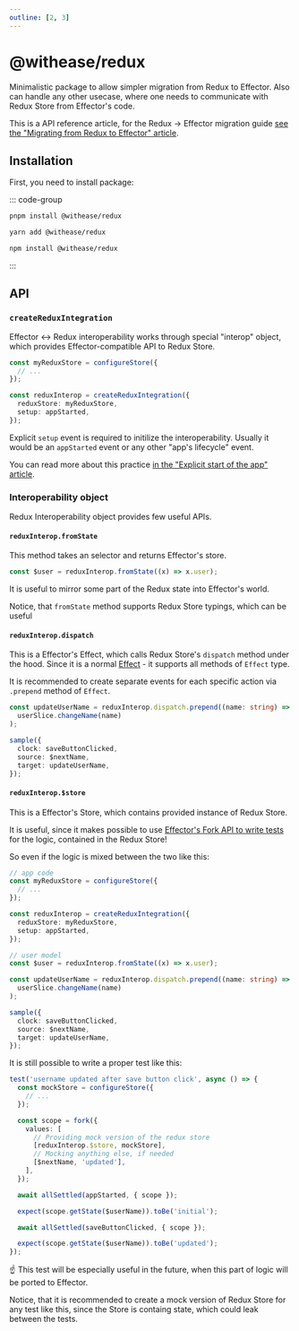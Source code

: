 ```yaml
---
outline: [2, 3]
---
```


# @withease/redux

Minimalistic package to allow simpler migration from Redux to Effector.
Also can handle any other usecase, where one needs to communicate with Redux Store from Effector's code.

This is a API reference article, for the Redux -> Effector migration guide [see the "Migrating from Redux to Effector" article](/magazine/migration_from_redux).

## Installation

First, you need to install package:

::: code-group

```sh [pnpm]
pnpm install @withease/redux
```

```sh [yarn]
yarn add @withease/redux
```

```sh [npm]
npm install @withease/redux
```

:::

## API

### `createReduxIntegration`

Effector <-> Redux interoperability works through special "interop" object, which provides Effector-compatible API to Redux Store.

```ts
const myReduxStore = configureStore({
  // ...
});

const reduxInterop = createReduxIntegration({
  reduxStore: myReduxStore,
  setup: appStarted,
});
```

Explicit `setup` event is required to initilize the interoperability. Usually it would be an `appStarted` event or any other "app's lifecycle" event.

You can read more about this practice [in the "Explicit start of the app" article](/magazine/explicit_start).

### Interoperability object

Redux Interoperability object provides few useful APIs.

#### `reduxInterop.fromState`

This method takes an selector and returns Effector's store.

```ts
const $user = reduxInterop.fromState((x) => x.user);
```

It is useful to mirror some part of the Redux state into Effector's world.

Notice, that `fromState` method supports Redux Store typings, which can be useful

#### `reduxInterop.dispatch`

This is a Effector's Effect, which calls Redux Store's `dispatch` method under the hood.
Since it is a normal [Effect](https://effector.dev/en/api/effector/effect) - it supports all methods of `Effect` type.

It is recommended to create separate events for each specific action via `.prepend` method of `Effect`.

```ts
const updateUserName = reduxInterop.dispatch.prepend((name: string) =>
  userSlice.changeName(name)
);

sample({
  clock: saveButtonClicked,
  source: $nextName,
  target: updateUserName,
});
```

#### `reduxInterop.$store`

This is a Effector's Store, which contains provided instance of Redux Store.

It is useful, since it makes possible to use [Effector's Fork API to write tests](https://effector.dev/en/guides/testing/) for the logic, contained in the Redux Store!

So even if the logic is mixed between the two like this:

```ts
// app code
const myReduxStore = configureStore({
  // ...
});

const reduxInterop = createReduxIntegration({
  reduxStore: myReduxStore,
  setup: appStarted,
});

// user model
const $user = reduxInterop.fromState((x) => x.user);

const updateUserName = reduxInterop.dispatch.prepend((name: string) =>
  userSlice.changeName(name)
);

sample({
  clock: saveButtonClicked,
  source: $nextName,
  target: updateUserName,
});
```

It is still possible to write a proper test like this:

```ts
test('username updated after save button click', async () => {
  const mockStore = configureStore({
    // ...
  });

  const scope = fork({
    values: [
      // Providing mock version of the redux store
      [reduxInterop.$store, mockStore],
      // Mocking anything else, if needed
      [$nextName, 'updated'],
    ],
  });

  await allSettled(appStarted, { scope });

  expect(scope.getState($userName)).toBe('initial');

  await allSettled(saveButtonClicked, { scope });

  expect(scope.getState($userName)).toBe('updated');
});
```

☝️ This test will be especially useful in the future, when this part of logic will be ported to Effector.

Notice, that it is recommended to create a mock version of Redux Store for any test like this, since the Store is containg state, which could leak between the tests.
